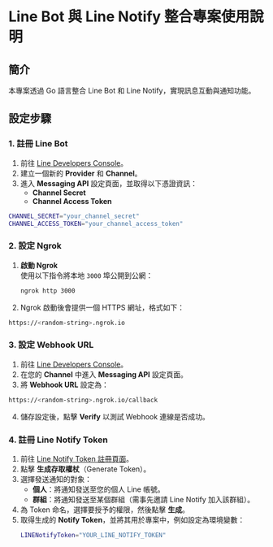 # Line Bot 與 Line Notify 整合專案使用說明

## 簡介

本專案透過 Go 語言整合 Line Bot 和 Line Notify，實現訊息互動與通知功能。

## 設定步驟

### 1. 註冊 Line Bot

1. 前往 [Line Developers Console](https://developers.line.biz/console/)。
2. 建立一個新的 **Provider** 和 **Channel**。
3. 進入 **Messaging API** 設定頁面，並取得以下憑證資訊：
   - **Channel Secret**
   - **Channel Access Token**

```bash
CHANNEL_SECRET="your_channel_secret"
CHANNEL_ACCESS_TOKEN="your_channel_access_token"
```

### 2. 設定 Ngrok

1. **啟動 Ngrok**  
   使用以下指令將本地 `3000` 埠公開到公網：  
   ```bash
   ngrok http 3000
   ```
2. Ngrok 啟動後會提供一個 HTTPS 網址，格式如下：
```bash
https://<random-string>.ngrok.io
```

### 3. 設定 Webhook URL

1. 前往 [Line Developers Console](https://developers.line.biz/console/)。
2. 在您的 **Channel** 中進入 **Messaging API** 設定頁面。
3. 將 **Webhook URL** 設定為：
```bash
https://<random-string>.ngrok.io/callback
```
4. 儲存設定後，點擊 **Verify** 以測試 Webhook 連線是否成功。

###  4. 註冊 Line Notify Token

1. 前往 [Line Notify Token 註冊頁面](https://notify-bot.line.me/my/)。
2. 點擊 **生成存取權杖**（Generate Token）。
3. 選擇發送通知的對象：
   - **個人**：將通知發送至您的個人 Line 帳號。
   - **群組**：將通知發送至某個群組（需事先邀請 Line Notify 加入該群組）。
4. 為 Token 命名，選擇要授予的權限，然後點擊 **生成**。
5. 取得生成的 **Notify Token**，並將其用於專案中，例如設定為環境變數：
   ```bash
   LINENotifyToken="YOUR_LINE_NOTIFY_TOKEN"
